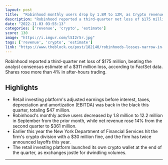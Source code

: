 ```yaml
---
layout: post
title:  "Robinhood monthly users drop by 1.8M to 12M, as Crypto revenue decreases another 12%"
description: "Robinhood reported a third-quarter net loss of $175 million, beating the analyst consensus estimate of a $311 million loss, according to FactSet data. Shares rose more than 4% in after-hours trading."
date: "2022-11-03 03:55:13"
categories: ['revenue', 'crypto', 'estimate']
score: 130
image: "https://i.imgur.com/lSI2r5r.jpg"
tags: ['revenue', 'crypto', 'estimate']
link: "https://www.theblock.co/post/182140/robinhoods-losses-narrow-in-third-quarter-monthly-users-drop?utm_source=cryptopanic&amp;utm_medium=rss"
---
```


Robinhood reported a third-quarter net loss of $175 million, beating the analyst consensus estimate of a $311 million loss, according to FactSet data. Shares rose more than 4% in after-hours trading.

## Highlights

- Retail investing platform's adjusted earnings before interest, taxes, depreciation and amortization (EBITDA) was back in the black this quarter, totaling $47 million.
- Robinhood's monthly active users decreased by 1.8 million to 12.2 million in September from the prior month, while net revenue rose 14% from the second quarter to $361 million.
- Earlier this year the New York Department of Financial Services hit the firm's crypto division with a $30 million fine, and the firm has twice announced layoffs this year.
- The retail investing platform launched its own crypto wallet at the end of the quarter, as exchanges jostle for dwindling volumes.

---
